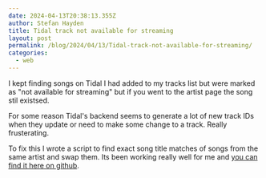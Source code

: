 ```yaml
---
date: 2024-04-13T20:38:13.355Z
author: Stefan Hayden
title: Tidal track not available for streaming
layout: post
permalink: /blog/2024/04/13/Tidal-track-not-available-for-streaming/
categories:
  - web
---
```


I kept finding songs on Tidal I had added to my tracks list but were marked as "not available for streaming" but if you went to the artist page the song stil existsed. 

For some reason Tidal's backend seems to generate a lot of new track IDs when they update or need to make some change to a track. Really frusterating.

To fix this I wrote a script to find exact song title matches of songs from the same artist and swap them. Its been working really well for me and [you can find it here on github](https://github.com/stefanhayden/music).
